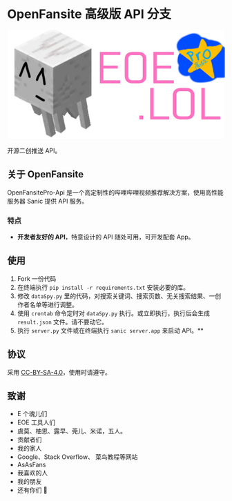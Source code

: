 # OpenFansite 高级版 API 分支

![EOE.LOL 图标](./EOELOL.png)

开源二创推送 API。

## 关于 OpenFansite

OpenFansitePro-Api 是一个高定制性的哔哩哔哩视频推荐解决方案，使用高性能服务器 Sanic 提供 API 服务。

### 特点

- **开发者友好的 API**，特意设计的 API 随处可用，可开发配套 App。

## 使用

1. Fork 一份代码
2. 在终端执行 ` pip install -r requirements.txt ` 安装必要的库。
3. 修改 ` dataSpy.py ` 里的代码，对搜索关键词、搜索页数、无关搜索结果、一创作者名单等进行调整。
4. 使用 ` crontab ` 命令定时对 ` dataSpy.py ` 执行。或立即执行，执行后会生成 ` result.json ` 文件。请不要动它。
5. 执行 ` server.py ` 文件或在终端执行 ` sanic server.app ` 来启动 API。**

## 协议

采用 [CC-BY-SA-4.0](https://github.com/OpenEOELOL/OpenFansite/blob/main/LICENSE)，使用时请遵守。

## 致谢

- E 个魂儿们
- EOE 工具人们
- 虞莫、柚恩、露早、莞儿、米诺，五人。
- 贡献者们
- 我的家人
- Google、Stack Overflow、 菜鸟教程等网站
- AsAsFans
- 我喜欢的人
- 我的朋友
- 还有你们 🥰
